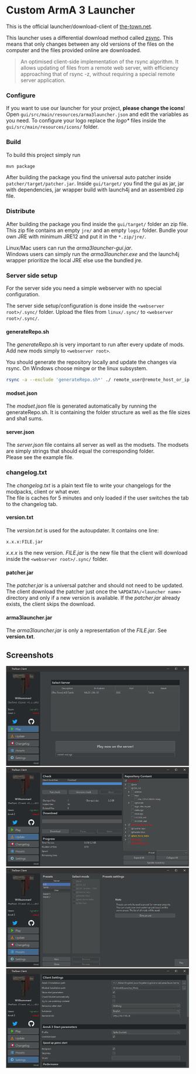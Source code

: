 # Custom ArmA 3 Launcher
This is the official launcher/download-client of <a href="https://the-town.net/" target="_blank">the-town.net</a>.  

This launcher uses a differential download method called <a href="http://zsync.moria.org.uk/" target="_blank">zsync</a>.
This means that only changes between any old versions of the files on the computer and the files provided online are downloaded.

> An optimised client-side implementation of the rsync algorithm. It allows updating of files from a remote web server, with efficiency approaching that of rsync -z, without requiring a special remote server application.


### Configure
If you want to use our launcher for your project, **please change the icons**!
Open ``gui/src/main/resources/arma3launcher.json`` and edit the variables as you need.
To configure your logo replace the _logo\*_ files inside the ``gui/src/main/resources/icons/`` folder.

### Build
To build this project simply run
```bash
mvn package
```

After building the package you find the universal auto patcher inside ``patcher/target/patcher.jar``.
Inside ``gui/target/`` you find the gui as jar, jar with dependencies, jar wrapper build with launch4j and an assembled zip file.

### Distribute
After building the package you find inside the ``gui/target/`` folder an zip file.
This zip file contains an empty ``jre/`` and an empty ``logs/`` folder.
Bundle your own JRE with minimum JRE12 and put it in the ``*.zip/jre/``.  

Linux/Mac users can run the *arma3launcher-gui.jar*.  
Windows users can simply run the *arma3launcher.exe* and the launch4j wrapper prioritize the local JRE else use the bundled jre. 

### Server side setup
For the server side you need a simple webserver with no special configuration.

The server side setup/configuration is done inside the ``<webserver root>/.sync/`` folder.
Upload the files from ``linux/.sync/`` to ``<webserver root>/.sync/``.
#### generateRepo.sh
The *generateRepo.sh* is very important to run after every update of mods.
Add new mods simply to ``<webserver root>``.

You should generate the repository locally and update the changes via rsync.
On Windows choose mingw or the linux subsystem.
````bash
rsync -a --exclude 'generateRepo.sh*' ./ remote_user@remote_host_or_ip:<webserver root>
````
#### modset.json
The *modset.json* file is generated automatically by running the generateRepo.sh.
It is containing the folder structure as well as the file sizes and sha1 sums. 

#### server.json
The *server.json* file contains all server as well as the modsets.
The modsets are simply strings that should equal the corresponding folder.  
Please see the example file.

### changelog.txt
The *changelog.txt* is a plain text file to write your changelogs for the modpacks, client or what ever.  
The file is caches for 5 minutes and only loaded if the user switches the tab to the changelog tab.

#### version.txt
The *version.txt* is used for the autoupdater. It contains one line:
```
x.x.x:FILE.jar
```

*x.x.x* is the new version. *FILE.jar* is the new file that the client will download inside the ``<webserver root>/.sync/`` folder.

#### patcher.jar
The *patcher.jar* is a universal patcher and should not need to be updated. 
The client download the patcher just once the ``%APDATA%/<launcher name>`` directory and only if a new version is available.
If the *patcher.jar* already exists, the client skips the download.

#### arma3launcher.jar
The *arma3launcher.jar* is only a representation of the *FILE.jar*. See **version.txt**.

## Screenshots
<img src="screenshots/servertab.png" alt="server" width="500px"/>  

<img src="screenshots/updatetab.png" alt="server" width="500px"/>  

<img src="screenshots/presetstab.png" alt="server" width="500px"/>  

<img src="screenshots/settingstab.png" alt="server" width="500px"/>